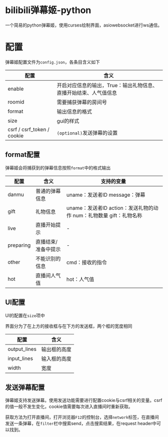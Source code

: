 # bilibili弹幕姬-python

一个简易的python弹幕姬，使用curses绘制界面，asiowebsocket进行ws通信。

# 配置

弹幕姬配置文件为`config.json`，各条目含义如下

|配置|含义|
|-|-|
|enable|开启对应信息的输出，True：输出礼物信息、直播开始结束、人气值信息|
|roomid|需要捕获弹幕的房间号|
|format|输出信息的格式|
|size|gui的样式|
|csrf / csrf_token / cookie|`(optional)`发送弹幕的设置|

## format配置

弹幕姬会将捕获到的弹幕信息按照`format`中的格式输出

|配置|含义|支持的变量|
|-|-|-|
|danmu|普通的弹幕信息|uname：发送者ID message：弹幕|
|gift|礼物信息|uname：发送者ID action：发送礼物的动作 num：礼物数量 gift：礼物名称|
|live|直播开始提示| - |
|preparing|直播结束/准备中提示| - |
|other|不能识别的信息|cmd：接收的指令|
|hot|直播间人气值|hot：人气值|

## UI配置

UI的配置在`size`项中

界面分为了在上方的接收框与在下方的发送框，两个框的宽度相同

|配置|含义|
|-|-|
|output_lines|输出框的高度|
|input_lines|输入框的高度|
|width|宽度|

## 发送弹幕配置

弹幕姬支持发送弹幕。使用发送功能需要进行配置cookie与csrf相关的变量。csrf的值一般不发生变化，cookie值需要每次进入直播间时重新获取。

获取方法为打开直播间，打开浏览器`F12`的控制台，选择`network`标签，在直播间发送一条弹幕，在`filter`栏中搜索send，点击搜索结果，在request header中可以找到。
